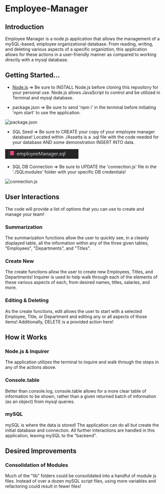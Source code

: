 # Employee-Manager

## Introduction
Employee Manager is a node.js application that allows the management of a mySQL-based, employee organizational database. From reading, writing, and deleting various aspects of a specific organiztion, this application allows for these actions in a user-friendly manner as compared to working directly with a mysql database.

## Getting Started...

* [Node.js](https://nodejs.org/en/) => Be sure to INSTALL Node.js before cloning this repository for your personal use. Node.js allows JavaScript to control and be utilized in Terminal and mysql database.

* package.json => Be sure to send 'npm i' in the terminal before initiating 'npm start' to use the application.

![package.json]('./assetts/readmeImages/packageJSON.PNG')

* SQL Seed => Be sure to CREATE your copy of your employee manager database! Located within ./Assetts is a .sql file with the code needed for your database AND some demonstration INSERT INTO data.

![employeeManager.sql](./assetts/readmeImages/empManSEED.PNG)

* SQL DB Connection => Be sure to UPDATE the 'connection.js' file in the './SQLmodules' folder with your specific DB credentials!

![connection.js]('./assetts/readmeImages/connection.PNG')

## User Interactions

The code will provide a list of options that you can use to create and manage your team!

### Summarization
The summarization functions allow the user to quickly see, in a cleanly displayed table, all the information within any of the three given tables, "Employees", "Departments", and "Titles".

### Create New
The create functions allow the user to create new Employees, Titles, and Departments! Inquirer is used to help walk through each of the elements of these various aspects of each, from desired names, titles, salaries, and more.

### Editing & Deleting
As the create functions, edit allows the user to start with a selected Employee, Title, or Department and editing any or all aspects of those items! Additionally, DELETE is a provided action here!

## How it Works

### Node.js & Inquirer
The application utilizes the terminal to inquire and walk through the steps in any of the actions above. 

### Console.table
Better than console.log, console.table allows for a more clear table of information to be shown, rather than a given returned batch of information (as an object) from mysql queries.

### mySQL
mySQL is where the data is stored! The application can do all but create the initial database and connection. All further interactions are handled in this application, leaving mySQL to the "backend".

## Desired Improvements

### Consolidation of Modules
Much of the "lib" folders could be consolidated into a handful of module js files. Instead of over a dozen mySQL script files, using more variables and refactoring could result in fewer files!
